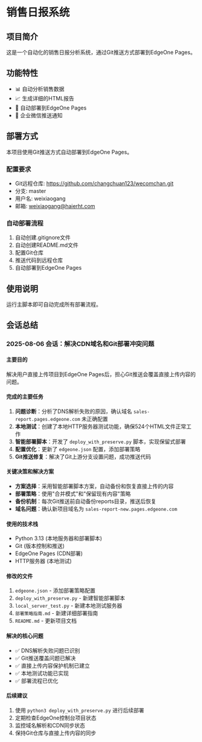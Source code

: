 # 销售日报系统

## 项目简介
这是一个自动化的销售日报分析系统，通过Git推送方式部署到EdgeOne Pages。

## 功能特性
- 📊 自动分析销售数据
- 📈 生成详细的HTML报告
- 🚀 自动部署到EdgeOne Pages
- 📱 企业微信推送通知

## 部署方式
本项目使用Git推送方式自动部署到EdgeOne Pages。

### 配置要求
- Git远程仓库: https://github.com/changchuan123/wecomchan.git
- 分支: master
- 用户名: weixiaogang
- 邮箱: weixiaogang@haierht.com

### 自动部署流程
1. 自动创建.gitignore文件
2. 自动创建README.md文件
3. 配置Git仓库
4. 推送代码到远程仓库
5. 自动部署到EdgeOne Pages

## 使用说明
运行主脚本即可自动完成所有部署流程。

## 会话总结

### 2025-08-06 会话：解决CDN域名和Git部署冲突问题

#### 主要目的
解决用户直接上传项目到EdgeOne Pages后，担心Git推送会覆盖直接上传内容的问题。

#### 完成的主要任务
1. **问题诊断**：分析了DNS解析失败的原因，确认域名 `sales-report.pages.edgeone.com` 未正确配置
2. **本地测试**：创建了本地HTTP服务器测试功能，确保524个HTML文件正常工作
3. **智能部署脚本**：开发了 `deploy_with_preserve.py` 脚本，实现保留式部署
4. **配置优化**：更新了 `edgeone.json` 配置，添加部署策略
5. **Git推送修复**：解决了Git上游分支设置问题，成功推送代码

#### 关键决策和解决方案
- **方案选择**：采用智能部署脚本方案，自动备份和恢复直接上传的内容
- **部署策略**：使用"合并模式"和"保留现有内容"策略
- **备份机制**：每次Git推送前自动备份reports目录，推送后恢复
- **域名问题**：确认新项目域名为 `sales-report-new.pages.edgeone.com`

#### 使用的技术栈
- Python 3.13 (本地服务器和部署脚本)
- Git (版本控制和推送)
- EdgeOne Pages (CDN部署)
- HTTP服务器 (本地测试)

#### 修改的文件
1. `edgeone.json` - 添加部署策略配置
2. `deploy_with_preserve.py` - 新建智能部署脚本
3. `local_server_test.py` - 新建本地测试服务器
4. `部署策略指南.md` - 新建详细部署指南
5. `README.md` - 更新项目文档

#### 解决的核心问题
- ✅ DNS解析失败问题已识别
- ✅ Git推送覆盖问题已解决
- ✅ 直接上传内容保护机制已建立
- ✅ 本地测试功能已实现
- ✅ 部署流程已优化

#### 后续建议
1. 使用 `python3 deploy_with_preserve.py` 进行后续部署
2. 定期检查EdgeOne控制台项目状态
3. 监控域名解析和CDN同步状态
4. 保持Git仓库与直接上传内容的同步
